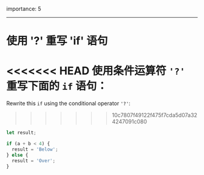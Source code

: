 importance: 5

---

# 使用 '?' 重写 'if' 语句

<<<<<<< HEAD
使用条件运算符 `'?'` 重写下面的 `if` 语句：
=======
Rewrite this `if` using the conditional operator `'?'`:
>>>>>>> 10c7807f49122f475f7cda5d07a324247091c080

```js
let result;

if (a + b < 4) {
  result = 'Below';
} else {
  result = 'Over';
}
```
